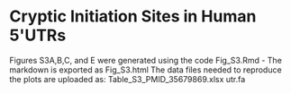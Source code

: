 # Cryptic Initiation Sites in Human 5'UTRs

Figures S3A,B,C, and E were generated using the code Fig_S3.Rmd - The markdown is exported as Fig_S3.html
The data files needed to reproduce the plots are uploaded as:
Table_S3_PMID_35679869.xlsx
utr.fa
